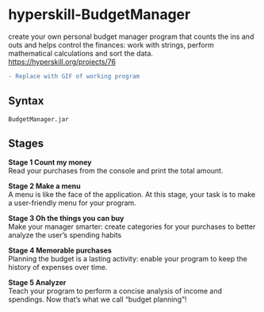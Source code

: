 # hyperskill-BudgetManager
create your own personal budget manager program that counts the ins and outs and helps control the finances: work with strings, perform mathematical calculations and sort the data.  
https://hyperskill.org/projects/76

```diff
- Replace with GIF of working program
```

## Syntax

```
BudgetManager.jar
```

## Stages
**Stage 1 Count my money**    
Read your purchases from the console and print the total amount.

**Stage 2 Make a menu**   
A menu is like the face of the application. At this stage, your task is to make a user-friendly menu for your program. 

**Stage 3 Oh the things you can buy**    
Make your manager smarter: create categories for your purchases to better analyze the user’s spending habits

**Stage 4 Memorable purchases**    
Planning the budget is a lasting activity: enable your program to keep the history of expenses over time.

**Stage 5 Analyzer**    
Teach your program to perform a concise analysis of income and spendings. Now that’s what we call “budget planning”!
